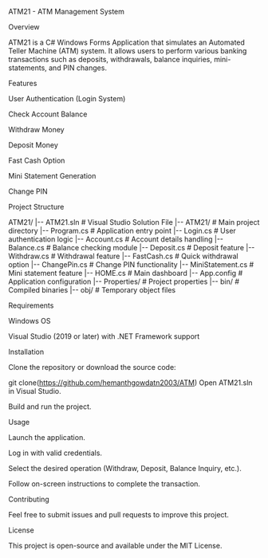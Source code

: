 ATM21 - ATM Management System

Overview

ATM21 is a C# Windows Forms Application that simulates an Automated Teller Machine (ATM) system. It allows users to perform various banking transactions such as deposits, withdrawals, balance inquiries, mini-statements, and PIN changes.

Features

User Authentication (Login System)

Check Account Balance

Withdraw Money

Deposit Money

Fast Cash Option

Mini Statement Generation

Change PIN

Project Structure

ATM21/
|-- ATM21.sln               # Visual Studio Solution File
|-- ATM21/                  # Main project directory
    |-- Program.cs          # Application entry point
    |-- Login.cs            # User authentication logic
    |-- Account.cs          # Account details handling
    |-- Balance.cs          # Balance checking module
    |-- Deposit.cs          # Deposit feature
    |-- Withdraw.cs         # Withdrawal feature
    |-- FastCash.cs         # Quick withdrawal option
    |-- ChangePin.cs        # Change PIN functionality
    |-- MiniStatement.cs    # Mini statement feature
    |-- HOME.cs             # Main dashboard
    |-- App.config          # Application configuration
    |-- Properties/         # Project properties
    |-- bin/                # Compiled binaries
    |-- obj/                # Temporary object files

Requirements

Windows OS

Visual Studio (2019 or later) with .NET Framework support

Installation

Clone the repository or download the source code:

git clone(https://github.com/hemanthgowdatn2003/ATM)
Open ATM21.sln in Visual Studio.

Build and run the project.

Usage

Launch the application.

Log in with valid credentials.

Select the desired operation (Withdraw, Deposit, Balance Inquiry, etc.).

Follow on-screen instructions to complete the transaction.

Contributing

Feel free to submit issues and pull requests to improve this project.

License

This project is open-source and available under the MIT License.

